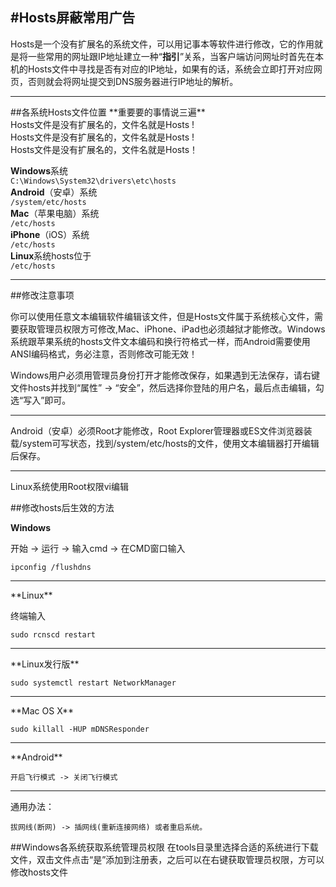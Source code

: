 #Hosts屏蔽常用广告
---
Hosts是一个没有扩展名的系统文件，可以用记事本等软件进行修改，它的作用就是将一些常用的网址跟IP地址建立一种“**指引**”关系，当客户端访问网址时首先在本机的Hosts文件中寻找是否有对应的IP地址，如果有的话，系统会立即打开对应网页，否则就会将网址提交到DNS服务器进行IP地址的解析。
<hr>
##各系统Hosts文件位置
**重要要的事情说三遍**<br>
Hosts文件是没有扩展名的，文件名就是Hosts !<br>
Hosts文件是没有扩展名的，文件名就是Hosts !<br>
Hosts文件是没有扩展名的，文件名就是Hosts！<br>

**Windows**系统
<br>
`C:\Windows\System32\drivers\etc\hosts`
<br>
**Android**（安卓）系统
<br>
`/system/etc/hosts`
<br>
**Mac**（苹果电脑）系统
<br>
`/etc/hosts`
<br>
**iPhone**（iOS）系统
<br>
`/etc/hosts`
<br>
**Linux**系统hosts位于
<br>
`/etc/hosts`
<hr>
##修改注意事项

你可以使用任意文本编辑软件编辑该文件，但是Hosts文件属于系统核心文件，需要获取管理员权限方可修改,Mac、iPhone、iPad也必须越狱才能修改。Windows系统跟苹果系统的hosts文件文本编码和换行符格式一样，而Android需要使用ANSI编码格式，务必注意，否则修改可能无效！

Windows用户必须用管理员身份打开才能修改保存，如果遇到无法保存，请右键文件hosts并找到“属性” -> “安全”，然后选择你登陆的用户名，最后点击编辑，勾选“写入”即可。
<hr>
Android（安卓）必须Root才能修改，Root Explorer管理器或ES文件浏览器装载/system可写状态，找到/system/etc/hosts的文件，使用文本编辑器打开编辑后保存。
<hr>
Linux系统使用Root权限vi编辑


##修改hosts后生效的方法

**Windows**

开始 -> 运行 -> 输入cmd -> 在CMD窗口输入

`ipconfig /flushdns`
<hr>
**Linux**

终端输入

`sudo rcnscd restart`
<hr>
**Linux发行版**

`sudo systemctl restart NetworkManager`
<hr>
**Mac OS X**

`sudo killall -HUP mDNSResponder`
<hr>
**Android**

`开启飞行模式 -> 关闭飞行模式`
<hr>
通用办法：

`拔网线(断网) -> 插网线(重新连接网络) 或者重启系统。`

##Windows各系统获取系统管理员权限
在tools目录里选择合适的系统进行下载文件，双击文件点击“是”添加到注册表，之后可以在右键获取管理员权限，方可以修改hosts文件
